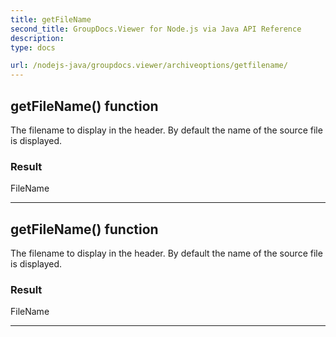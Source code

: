```yaml
---
title: getFileName
second_title: GroupDocs.Viewer for Node.js via Java API Reference
description: 
type: docs

url: /nodejs-java/groupdocs.viewer/archiveoptions/getfilename/
---
```


## getFileName()  function
The filename to display in the header.
 By default the name of the source file is displayed.

### Result
FileName


---


## getFileName()  function
The filename to display in the header.
 By default the name of the source file is displayed.

### Result
FileName


---


